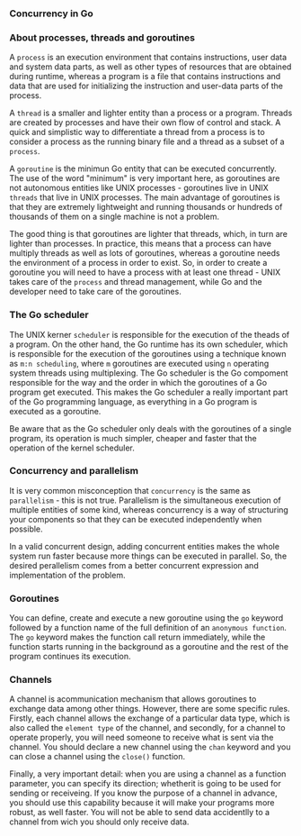 ### Concurrency in Go

### About processes, threads and goroutines
A `process` is an execution environment that contains instructions, user data and system data parts, as well as other types of resources that are obtained during runtime, whereas a program is a file that contains instructions and data that are used for initializing the instruction and user-data parts of the process.

A `thread` is a smaller and lighter entity than a process or a program. Threads are created by processes and have their own flow of control and stack. A quick and simplistic way to differentiate a thread from a process is to consider a process as the running binary file and a thread as a subset of a `process`.

A `goroutine` is the minimun Go entity that can be executed concurrently. The use of the word "minimum" is very important here, as goroutines are not autonomous entities like UNIX processes - goroutines live in UNIX `threads` that live in UNIX processes. The main advantage of goroutines is that they are extremely lightweight and running thousands or hundreds of thousands of them on a single machine is not a problem.

The good thing is that goroutines are lighter that threads, which, in turn are lighter than processes. In practice, this means that a process can have multiply threads as well as lots of goroutines, whereas a goroutine needs the environment of a process in order to exist. So, in order to create a goroutine you will need to have a process with at least one thread - UNIX takes care of the `process` and thread management, while Go and the developer need to take care of the goroutines.

### The Go scheduler
The UNIX kerner `scheduler` is responsible for the execution of the theads of a program. On the other hand, the Go runtime has its own scheduler, which is responsible for the execution of the goroutines using a technique known as `m:n scheduling`, where `m` goroutines are executed using `n` operating system threads using multiplexing. The Go scheduler is the Go compoment responsible for the way and the order in which the goroutines of a Go program get executed. This makes the Go scheduler a really important part of the Go programming language, as everything in a Go program is executed as a goroutine.

Be aware that as the Go scheduler only deals with the goroutines of a single program, its operation is much simpler, cheaper and faster that the operation of the kernel scheduler.

### Concurrency and parallelism
It is very common misconception that `concurrency` is the same as `parallelism` - this is not true. Parallelism is the simultaneous execution of multiple entities of some kind, whereas concurrency is a way of structuring your components so that they can be executed independently when possible.

In a valid concurrent design, adding concurrent entities makes the whole system run faster because more things can be executed in parallel. So, the desired perallelism comes from a better concurrent expression and implementation of the problem.

### Goroutines
You can define, create and execute a new goroutine using the `go` keyword followed by a function name of the full definition of an `anonymous function`. The `go` keyword makes the function call return immediately, while the function starts running in the background as a goroutine and the rest of the program continues its execution.

### Channels
A channel is acommunication mechanism that allows goroutines to exchange data among other things.
However, there are some specific rules. Firstly, each channel allows the exchange of a particular data type, which is also called the `element type` of the channel, and secondly, for a channel to operate properly, you will need someone to receive what is sent via the channel. You should declare a new channel using the `chan` keyword and you can close a channel using the `close()` function.

Finally, a very important detail: when you are using a channel as a function parameter, you can specify its direction; whetherit is going to be used for sending or receiveing. If you know the purpose of a channel in advance, you should use this capability because it will make your programs more robust, as well faster. You will not be able to send data accidentlly to a channel from wich you should only receive data.